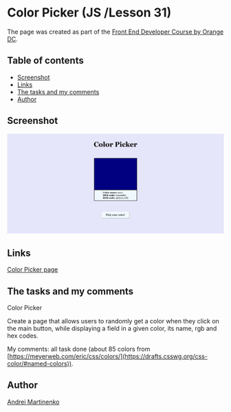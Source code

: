 # Color Picker (JS /Lesson 31)

The page was created as part of the [Front End Developer Course by Orange DC](https://digitalcenter.orange.md/).

## Table of contents
- [Screenshot](#screenshot)
- [Links](#links)
- [The tasks and my comments](#the-tasks-and-my-comments)
- [Author](#author)

## Screenshot

![](./image/screenshot.png)


## Links

[Color Picker page](https://axinitm.github.io/ODC-Color-picker/)


## The tasks and my comments

Color Picker

Create a page that allows users to randomly get a color when they click on the main button, 
while displaying a field in a given color, its name, rgb and hex codes.
    
My comments: all task done (about 85 colors from [https://meyerweb.com/eric/css/colors/](https://drafts.csswg.org/css-color/#named-colors)). 

## Author

[Andrei Martinenko](https://github.com/AxinitM)
